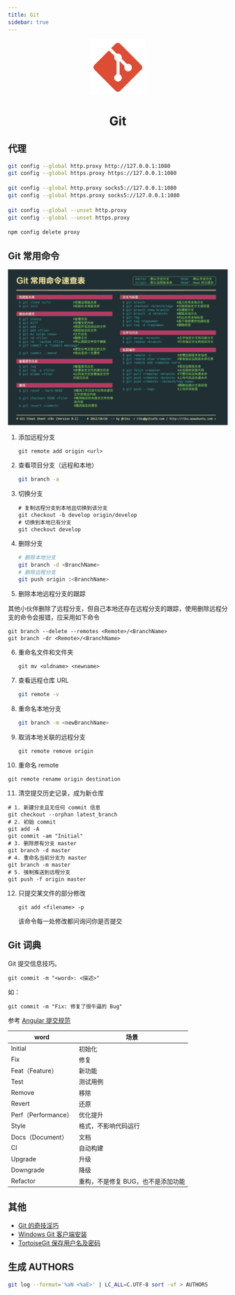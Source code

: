 ```yaml
---
title: Git
sidebar: true
---
```



<div align="center">
    <img src="./_images/git.png"><br>
    <h1>Git</h1>
</div>

## 代理

```bash
git config --global http.proxy http://127.0.0.1:1080
git config --global https.proxy https://127.0.0.1:1080

git config --global http.proxy socks5://127.0.0.1:1080
git config --global https.proxy socks5://127.0.0.1:1080

git config --global --unset http.proxy
git config --global --unset https.proxy

npm config delete proxy
```

## Git 常用命令

![Git 常用命令](./_images/git-shell.jpg)

1. 添加远程分支

   ```shell
   git remote add origin <url>
   ```

2. 查看项目分支（远程和本地）

   ```bash
   git branch -a
   ```

3. 切换分支

   ```shell
   # 复制远程分支到本地且切换到该分支
   git checkout -b develop origin/develop
   # 切换到本地已有分支
   git checkout develop
   ```

4. 删除分支

   ```bash
   # 删除本地分支
   git branch -d <BranchName>
   # 删除远程分支
   git push origin :<BranchName>
   ```

5. 删除本地远程分支的跟踪

  其他小伙伴删除了远程分支，但自己本地还存在远程分支的跟踪，使用删除远程分支的命令会报错，应采用如下命令

  ```shell
  git branch --delete --remotes <Remote>/<BranchName>
  git branch -dr <Remote>/<BranchName>
  ```

6. 重命名文件和文件夹

   ```shell
   git mv <oldname> <newname>
   ```

7. 查看远程仓库 URL

   ```bash
   git remote -v
   ```

8. 重命名本地分支

   ```bash
   git branch -m <newBranchName>
   ```

9. 取消本地关联的远程分支

   ```shell
   git remote remove origin
   ```

10. 重命名 remote

   ```shell
   git remote rename origin destination
   ```

11. 清空提交历史记录，成为新仓库

   ```shell
   # 1. 新建分支且无任何 commit 信息
   git checkout --orphan latest_branch
   # 2. 初始 commit
   git add -A
   git commit -am "Initial"
   # 3. 删除原有分支 master
   git branch -d master
   # 4. 重命名当前分支为 master
   git branch -m master
   # 5. 强制推送到远程分支
   git push -f origin master
   ```

12. 只提交某文件的部分修改

    ```shell
    git add <filename> -p
    ```

    该命令每一处修改都问询问你是否提交

## Git 词典

Git 提交信息技巧。

`git commit -m "<word>: <描述>"`

如：

`git commit -m "Fix: 修复了很牛逼的 Bug"`

参考 [Angular 提交规范](https://github.com/angular/angular/blob/master/CONTRIBUTING.md#commit)

| word | 场景 |
| ---- | ---- |
| Initial | 初始化 |
| Fix | 修复 |
| Feat（Feature） | 新功能 |
| Test | 测试用例 |
| Remove | 移除 |
| Revert | 还原 |
| Perf（Performance） | 优化提升 |
| Style | 格式，不影响代码运行 |
| Docs（Document） | 文档 |
| CI | 自动构建 |
| Upgrade | 升级 |
| Downgrade | 降级 |
| Refactor | 重构，不是修复 BUG，也不是添加功能 |

## 其他

- [Git 的奇技淫巧](https://github.com/521xueweihan/git-tips)
- [Windows Git 客户端安装](./Windows-Git-客户端安装.md)
- [TortoiseGit 保存用户名及密码](./TortoiseGit-保存用户名及密码.md)

## 生成 AUTHORS

```bash
git log --format='%aN <%aE>' | LC_ALL=C.UTF-8 sort -uf > AUTHORS
```
